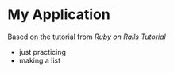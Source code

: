 # My Application

Based on the tutorial from _Ruby on Rails Tutorial_

* just practicing
* making a list
